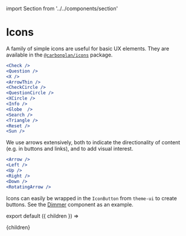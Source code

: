 import Section from '../../components/section'

# Icons

A family of simple icons are useful for basic UX elements. They are available in the [`@carbonplan/icons`](https://github.com/carbonplan/icons) package.

```jsx live
<Check />
<Question />
<X />
<ArrowThin />
<CheckCircle />
<QuestionCircle />
<XCircle />
<Info />
<Globe  />
<Search />
<Triangle />
<Reset />
<Sun />
```

We use arrows extensively, both to indicate the directionality of content (e.g. in buttons and links), and to add visual interest.

```jsx live
<Arrow />
<Left />
<Up />
<Right />
<Down />
<RotatingArrow />
```

Icons can easily be wrapped in the `IconButton` from `theme-ui` to create buttons. See the [Dimmer](/dimmer) component as an example.

export default ({ children }) => <Section name='icons'>{children}</Section>
